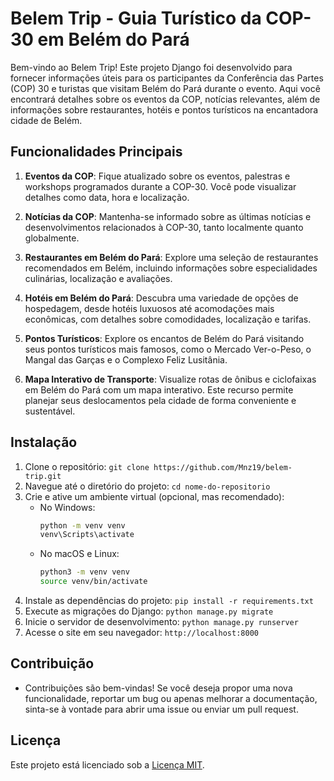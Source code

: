 # Belem Trip - Guia Turístico da COP-30 em Belém do Pará

Bem-vindo ao Belem Trip! Este projeto Django foi desenvolvido para fornecer informações úteis para os participantes da Conferência das Partes (COP) 30 e turistas que visitam Belém do Pará durante o evento. Aqui você encontrará detalhes sobre os eventos da COP, notícias relevantes, além de informações sobre restaurantes, hotéis e pontos turísticos na encantadora cidade de Belém.

## Funcionalidades Principais

1. **Eventos da COP**: Fique atualizado sobre os eventos, palestras e workshops programados durante a COP-30. Você pode visualizar detalhes como data, hora e localização.
   
2. **Notícias da COP**: Mantenha-se informado sobre as últimas notícias e desenvolvimentos relacionados à COP-30, tanto localmente quanto globalmente.

3. **Restaurantes em Belém do Pará**: Explore uma seleção de restaurantes recomendados em Belém, incluindo informações sobre especialidades culinárias, localização e avaliações.

4. **Hotéis em Belém do Pará**: Descubra uma variedade de opções de hospedagem, desde hotéis luxuosos até acomodações mais econômicas, com detalhes sobre comodidades, localização e tarifas.

5. **Pontos Turísticos**: Explore os encantos de Belém do Pará visitando seus pontos turísticos mais famosos, como o Mercado Ver-o-Peso, o Mangal das Garças e o Complexo Feliz Lusitânia.

6. **Mapa Interativo de Transporte**: Visualize rotas de ônibus e ciclofaixas em Belém do Pará com um mapa interativo. Este recurso permite planejar seus deslocamentos pela cidade de forma conveniente e sustentável.

## Instalação

1. Clone o repositório: `git clone https://github.com/Mnz19/belem-trip.git`
2. Navegue até o diretório do projeto: `cd nome-do-repositorio`
3. Crie e ative um ambiente virtual (opcional, mas recomendado):
    - No Windows:
      ```bash
      python -m venv venv
      venv\Scripts\activate
      ```
    - No macOS e Linux:
      ```bash
      python3 -m venv venv
      source venv/bin/activate
      ```
4. Instale as dependências do projeto: `pip install -r requirements.txt`
5. Execute as migrações do Django: `python manage.py migrate`
6. Inicie o servidor de desenvolvimento: `python manage.py runserver`
7. Acesse o site em seu navegador: `http://localhost:8000`

## Contribuição

- Contribuições são bem-vindas! Se você deseja propor uma nova funcionalidade, reportar um bug ou apenas melhorar a documentação, sinta-se à vontade para abrir uma issue ou enviar um pull request.

## Licença

Este projeto está licenciado sob a [Licença MIT](LICENSE).